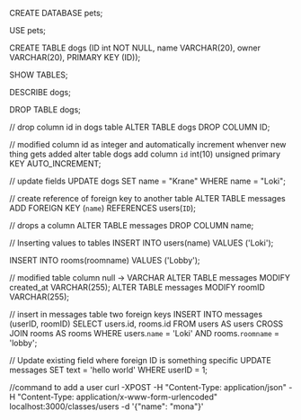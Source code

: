 
CREATE DATABASE pets;

USE pets;

CREATE TABLE dogs (ID int NOT NULL, name VARCHAR(20), owner VARCHAR(20), PRIMARY KEY (ID));


SHOW TABLES;

DESCRIBE dogs;

DROP TABLE dogs;



// drop column id in dogs table 
ALTER TABLE dogs DROP COLUMN ID;

// modified column id as integer and automatically increment whenver new thing gets added 
alter table dogs add column `id` int(10) unsigned primary KEY AUTO_INCREMENT;

// update fields 
UPDATE dogs
SET name = "Krane"
WHERE name = "Loki";


// create reference of foreign key to another table 
ALTER TABLE messages ADD FOREIGN KEY (`name`) REFERENCES users(`ID`);

// drops a column 
ALTER TABLE messages DROP COLUMN name;



// Inserting values to tables 
INSERT INTO 
 users(name)
VALUES
 ('Loki');
 
 INSERT INTO 
 rooms(roomname)
VALUES
 ('Lobby');
 


 // modified table column null -> VARCHAR
 ALTER TABLE messages MODIFY created_at VARCHAR(255);
 ALTER TABLE messages MODIFY roomID VARCHAR(255);
 
// insert in messages table two foreign keys 
INSERT INTO messages (userID, roomID)
SELECT users.id, rooms.id
FROM users AS users
CROSS JOIN rooms AS rooms
WHERE users.`name` = 'Loki'
AND rooms.`roomname` = 'lobby';

// Update existing field where foreign ID is something specific
UPDATE messages SET text = 'hello world' WHERE userID = 1;



//command to add a user
curl -XPOST -H  "Content-Type: application/json" -H "Content-Type: application/x-www-form-urlencoded" localhost:3000/classes/users -d '{"name": "mona"}'

 
 
